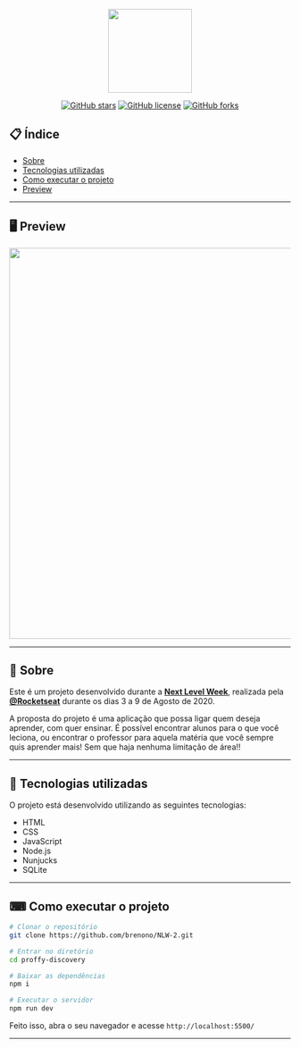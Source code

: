 <p align="center">
  <img src="https://ik.imagekit.io/capitao/Proffy/nlw2_6d7PvlHZ5.svg" width="150" >
</p>

<div align="center">

[![GitHub stars](https://img.shields.io/github/stars/guilhermecapitao/proffy-discovery)](https://github.com/guilhermecapitao/proffy-discovery/stargazers)<space> <space>[![GitHub license](https://img.shields.io/github/license/guilhermecapitao/proffy-discovery)](https://github.com/guilhermecapitao/proffy-discovery/blob/master/LICENSE)<space> <space>[![GitHub forks](https://img.shields.io/github/forks/guilhermecapitao/proffy-discovery)](https://github.com/guilhermecapitao/proffy-discovery/network)

</div>

## 📋 Índice

- [Sobre](#-Sobre)
- [Tecnologias utilizadas](#-Tecnologias-utilizadas)
- [Como executar o projeto](#-Como-executar-o-projeto)
- [Preview](#-Preview)

---

## 🖥 Preview 

<p align="center">
  <img src="https://ik.imagekit.io/capitao/Proffy/final_1596781937_urgAUoPC-.jpg" width="700" >
</p>

---

## 📖 Sobre 

Este é um projeto desenvolvido durante a **[Next Level Week](https://nextlevelweek.com/)**, realizada pela **[@Rocketseat](https://github.com/Rocketseat)** durante os dias 3 a 9 de Agosto de 2020.

A proposta do projeto é uma aplicação que possa ligar quem deseja aprender, com quer ensinar. É possível encontrar alunos para o que você leciona, ou encontrar o professor para aquela matéria que você sempre quis aprender mais! Sem que haja nenhuma limitação de área!! 

--- 

## 🚀 Tecnologias utilizadas

O projeto está desenvolvido utilizando as seguintes tecnologias:

- HTML
- CSS
- JavaScript
- Node.js 
- Nunjucks 
- SQLite 

--- 

## ⌨ Como executar o projeto

```bash
# Clonar o repositório
git clone https://github.com/brenono/NLW-2.git

# Entrar no diretório
cd proffy-discovery

# Baixar as dependências
npm i

# Executar o servidor
npm run dev
```

Feito isso, abra o seu navegador e acesse `http://localhost:5500/`

---

